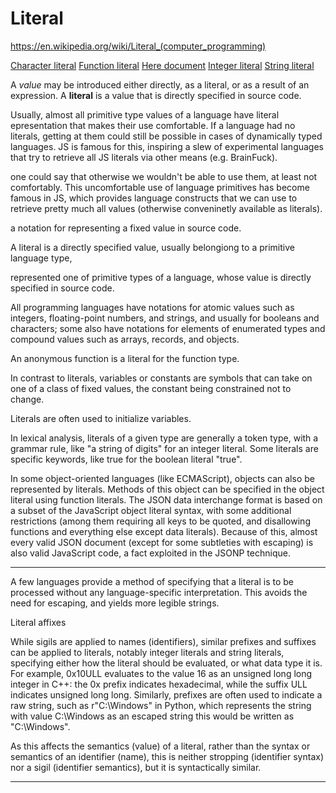 # Literal

https://en.wikipedia.org/wiki/Literal_(computer_programming)

[Character literal](https://en.wikipedia.org/wiki/Character_literal)
[Function literal](https://en.wikipedia.org/wiki/Function_literal)
[Here document](https://en.wikipedia.org/wiki/Here_document)
[Integer literal](https://en.wikipedia.org/wiki/Integer_literal)
[String literal](https://en.wikipedia.org/wiki/String_literal)


A *value* may be introduced either directly, as a literal, or as a result of an expression. A **literal** is a value that is directly specified in source code.

Usually, almost all primitive type values of a language have literal epresentation that makes their use comfortable. If a language had no literals, getting at them could still be possible in cases of dynamically typed languages. JS is famous for this, inspiring a slew of experimental languages that try to retrieve all JS literals via other means (e.g. BrainFuck).

one could say that otherwise we wouldn't be able to use them, at least not comfortably. This uncomfortable use of language primitives has become famous in JS, which provides language constructs that we can use to retrieve pretty much all values (otherwise conveninetly available as literals).



a notation for representing a fixed value in source code.

A literal is a directly specified value, usually belongiong to a primitive language type, 

represented  one of primitive types of a language, whose value is directly specified in source code.


All programming languages have notations for atomic values such as integers, floating-point numbers, and strings, and usually for booleans and characters; some also have notations for elements of enumerated types and compound values such as arrays, records, and objects.

An anonymous function is a literal for the function type.

In contrast to literals, variables or constants are symbols that can take on one of a class of fixed values, the constant being constrained not to change.

Literals are often used to initialize variables.

In lexical analysis, literals of a given type are generally a token type, with a grammar rule, like "a string of digits" for an integer literal. Some literals are specific keywords, like true for the boolean literal "true".

In some object-oriented languages (like ECMAScript), objects can also be represented by literals. Methods of this object can be specified in the object literal using function literals. The JSON data interchange format is based on a subset of the JavaScript object literal syntax, with some additional restrictions (among them requiring all keys to be quoted, and disallowing functions and everything else except data literals). Because of this, almost every valid JSON document (except for some subtleties with escaping) is also valid JavaScript code, a fact exploited in the JSONP technique.



---


A few languages provide a method of specifying that a literal is to be processed without any language-specific interpretation. This avoids the need for escaping, and yields more legible strings.


Literal affixes

While sigils are applied to names (identifiers), similar prefixes and suffixes can be applied to literals, notably integer literals and string literals, specifying either how the literal should be evaluated, or what data type it is. For example, 0x10ULL evaluates to the value 16 as an unsigned long long integer in C++: the 0x prefix indicates hexadecimal, while the suffix ULL indicates unsigned long long. Similarly, prefixes are often used to indicate a raw string, such as r"C:\Windows" in Python, which represents the string with value C:\Windows as an escaped string this would be written as "C:\\Windows".

As this affects the semantics (value) of a literal, rather than the syntax or semantics of an identifier (name), this is neither stropping (identifier syntax) nor a sigil (identifier semantics), but it is syntactically similar.


---
